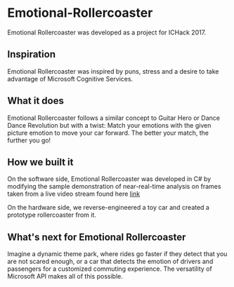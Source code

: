 # Emotional-Rollercoaster
Emotional Rollercoaster was developed as a project for ICHack 2017.

## Inspiration
Emotional Rollercoaster was inspired by puns, stress and a desire to take advantage of Microsoft Cognitive Services. 

## What it does
Emotional Rollercoaster follows a similar concept to Guitar Hero or Dance Dance Revolution but with a twist: Match your emotions with the given picture emotion to move your car forward. The better your match, the further you go! 

## How we built it
On the software side, Emotional Rollercoaster was developed in C# by modifying the sample demonstration of near-real-time analysis on frames taken from a live video stream found here [link](https://github.com/Microsoft/Cognitive-Samples-VideoFrameAnalysis/)

On the hardware side, we reverse-engineered a toy car and created a prototype rollercoaster from it. 

## What's next for Emotional Rollercoaster
Imagine a dynamic theme park, where rides go faster if they detect that you are not scared enough, or a car that detects the emotion of drivers and passengers for a customized commuting experience. The versatility of Microsoft API makes all of this possible.
